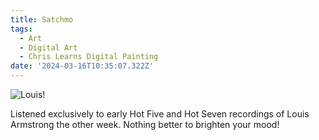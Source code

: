 ```yaml
---
title: Satchmo
tags:
  - Art
  - Digital Art
  - Chris Learns Digital Painting
date: '2024-03-16T10:35:07.322Z'
---
```


![Louis!](http://res.cloudinary.com/cpadilla/image/upload/v1710521048/chrisdpadilla/blog/art/rfln9b4y1vp6hwxrxfph.jpg)

Listened exclusively to early Hot Five and Hot Seven recordings of Louis Armstrong the other week. Nothing better to brighten your mood!
